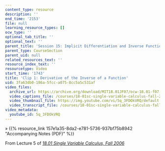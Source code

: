 ```yaml
---
content_type: resource
description: ''
end_time: '2153'
file: null
learning_resource_types: []
ocw_type: ''
optional_tab_title: ''
optional_text: ''
parent_title: 'Session 15: Implicit Differentiation and Inverse Functions'
parent_type: CourseSection
parent_uid: null
related_resources_text: ''
resource_index_text: ''
resourcetype: Video
start_time: '1743'
title: 'Clip 1: Derivative of the Inverse of a Function'
uid: 3fa63db0-186a-5fcc-a075-8cc5a5c531af
video_files:
  archive_url: https://archive.org/download/MIT18.01JF07/ocw-18.01-f07-lec05_300k.mp4
  video_captions_file: /courses/18-01sc-single-variable-calculus-fall-2010/c637f84b36295e37bb8cbdf0b56506cc_5q_3FDOkVRQ.vtt
  video_thumbnail_file: https://img.youtube.com/vi/5q_3FDOkVRQ/default.jpg
  video_transcript_file: /courses/18-01sc-single-variable-calculus-fall-2010/c3605471f8cc6a1f25cf148ca2ca58ed_5q_3FDOkVRQ.pdf
video_metadata:
  youtube_id: 5q_3FDOkVRQ
---
```


» {{% resource_link 157e1a35-8da2-e781-5736-937bf75b8942 "Accompanying Notes (PDF)" %}}

From Lecture 5 of [_18.01 Single Variable Calculus, Fall 2006_](/courses/18-01-single-variable-calculus-fall-2006/video_galleries/video-lectures)

